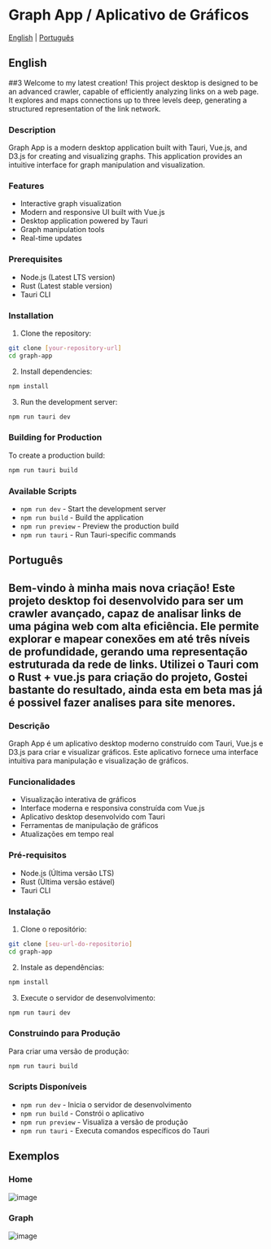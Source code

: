 # Graph App / Aplicativo de Gráficos

[English](#english) | [Português](#português)

## English

##3 Welcome to my latest creation! This project desktop is designed to be an advanced crawler, capable of efficiently analyzing links on a web page. It explores and maps connections up to three levels deep, generating a structured representation of the link network.

### Description
Graph App is a modern desktop application built with Tauri, Vue.js, and D3.js for creating and visualizing graphs. This application provides an intuitive interface for graph manipulation and visualization.

### Features
- Interactive graph visualization
- Modern and responsive UI built with Vue.js
- Desktop application powered by Tauri
- Graph manipulation tools
- Real-time updates

### Prerequisites
- Node.js (Latest LTS version)
- Rust (Latest stable version)
- Tauri CLI

### Installation
1. Clone the repository:
```bash
git clone [your-repository-url]
cd graph-app
```

2. Install dependencies:
```bash
npm install
```

3. Run the development server:
```bash
npm run tauri dev
```

### Building for Production
To create a production build:
```bash
npm run tauri build
```

### Available Scripts
- `npm run dev` - Start the development server
- `npm run build` - Build the application
- `npm run preview` - Preview the production build
- `npm run tauri` - Run Tauri-specific commands

## Português

## Bem-vindo à minha mais nova criação! Este projeto desktop foi desenvolvido para ser um crawler avançado, capaz de analisar links de uma página web com alta eficiência. Ele permite explorar e mapear conexões em até três níveis de profundidade, gerando uma representação estruturada da rede de links. Utilizei o Tauri com o Rust + vue.js para criação do projeto, Gostei bastante do resultado, ainda esta em beta mas já é possivel fazer analises para site menores.

### Descrição
Graph App é um aplicativo desktop moderno construído com Tauri, Vue.js e D3.js para criar e visualizar gráficos. Este aplicativo fornece uma interface intuitiva para manipulação e visualização de gráficos.

### Funcionalidades
- Visualização interativa de gráficos
- Interface moderna e responsiva construída com Vue.js
- Aplicativo desktop desenvolvido com Tauri
- Ferramentas de manipulação de gráficos
- Atualizações em tempo real

### Pré-requisitos
- Node.js (Última versão LTS)
- Rust (Última versão estável)
- Tauri CLI

### Instalação
1. Clone o repositório:
```bash
git clone [seu-url-do-repositorio]
cd graph-app
```

2. Instale as dependências:
```bash
npm install
```

3. Execute o servidor de desenvolvimento:
```bash
npm run tauri dev
```

### Construindo para Produção
Para criar uma versão de produção:
```bash
npm run tauri build
```

### Scripts Disponíveis
- `npm run dev` - Inicia o servidor de desenvolvimento
- `npm run build` - Constrói o aplicativo
- `npm run preview` - Visualiza a versão de produção
- `npm run tauri` - Executa comandos específicos do Tauri


## Exemplos

### Home
![image](https://github.com/user-attachments/assets/d37619bb-833b-412b-91a1-0e23b4d84d52)

### Graph
![image](https://github.com/user-attachments/assets/88044889-2d40-4e48-8d25-d7a0b2a48454)


